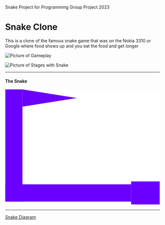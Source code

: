 Snake Project for Programming Group Project 2023

# Snake Clone

This is a clone of the famous snake game that was on the Nokia 3310 or Google where food shows up and you eat the food and get longer

![Picture of Gameplay]()

![Picture of Stages with Snake]()

***

#### The Snake

![Picture of Snake](https://github.com/LemScoot/Group-Project-for-Programming-2023/blob/main/Snake%20Clone/Images%20for%20Snake%20Clone/snake.png)

***

[Snake Diagram](https://drive.google.com/file/d/1VQX7soRc8v5_38ixeIj54raUgkDGsGOM/view?usp=sharing)
